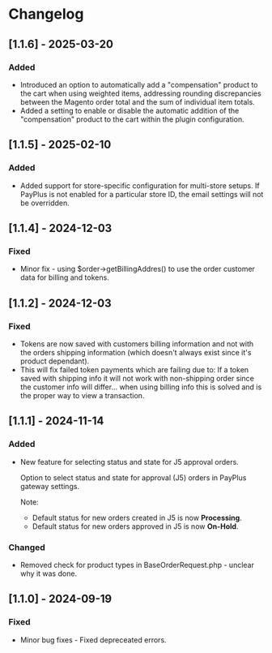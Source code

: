 # Changelog

## [1.1.6] - 2025-03-20

### Added

- Introduced an option to automatically add a "compensation" product to the cart when using weighted items, addressing rounding discrepancies between the Magento order total and the sum of individual item totals.
- Added a setting to enable or disable the automatic addition of the "compensation" product to the cart within the plugin configuration.

## [1.1.5] - 2025-02-10

### Added

- Added support for store-specific configuration for multi-store setups. If PayPlus is not enabled for a particular store ID, the email settings will not be overridden.

## [1.1.4] - 2024-12-03

### Fixed

- Minor fix - using $order->getBillingAddres() to use the order customer data for billing and tokens.

## [1.1.2] - 2024-12-03

### Fixed

- Tokens are now saved with customers billing information and not with the orders shipping information (which doesn't always exist since it's product dependant).
- This will fix failed token payments which are failing due to: If a token saved with shipping info it will not work with non-shipping order since the customer info will differ... when using billing info this is solved and is the proper way to view a transaction.

## [1.1.1] - 2024-11-14

### Added

- New feature for selecting status and state for J5 approval orders.

  Option to select status and state for approval (J5) orders in PayPlus gateway settings.

  Note:

  - Default status for new orders created in J5 is now **Processing**.
  - Default status for new orders approved in J5 is now **On-Hold**.

### Changed

- Removed check for product types in BaseOrderRequest.php - unclear why it was done.

## [1.1.0] - 2024-09-19

### Fixed

- Minor bug fixes - Fixed depreceated errors.
